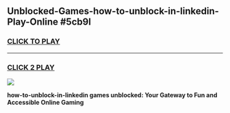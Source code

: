 
## Unblocked-Games-how-to-unblock-in-linkedin-Play-Online #5cb9l
<h3>
<a href="https://news.freeplayer.one?title=how-to-unblock-in-linkedin&ref=3">CLICK TO PLAY</a></h3>
<hr>

<h3>
<a href="https://news.freeplayer.one?title=how-to-unblock-in-linkedin&ref=3">CLICK 2 PLAY</a>
  
</h3>

<a href="https://news.freeplayer.one?title=how-to-unblock-in-linkedin&ref=3"><img src="https://clearcache.store/games.png"></a>


**how-to-unblock-in-linkedin games unblocked: Your Gateway to Fun and Accessible Online Gaming**
